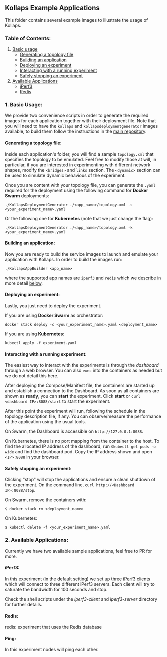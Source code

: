 ## Kollaps Example Applications

This folder contains several example images to illustrate the usage of Kollaps.

### Table of Contents:
1. [Basic usage](#basic-usage)
    * [Generating a topology file](#topology)
    * [Building an application](#app)
    * [Deploying an experiment](#deploy)
    * [Interacting with a running experiment](#interacting)
    * [Safely stopping an experiment](#stop)
2. [Available Applications](#available-apps)
    * [iPerf3](#iperf3)
    * [Redis](#redis)


### 1. Basic Usage: <a name="basic-usage"/>

We provide two convenience scripts in order to generate the required images for each application together with their deployment file.
Note that you will need to have the `kollaps` and `kollapsdeploymentgenerator` images available, to build them follow the instructions in the [main repository](https://github.com/miguelammatos/Kollaps).

#### Generating a topology file: <a name="topology"/>

Inside each application's folder, you will find a sample `topology.xml` that specifies the topology to be emulated.
Feel free to modify those at will, in particular, if you are interested in experimenting with different network shapes, modify the `<bridges>` and `links` section.
The `<dynamic>` section can be used to simulate dynamic behavious of the experiment.

Once you are content with your topology file, you can generate the `.yaml` required for the deployment using the following command for **Docker Swarm** deployments:
```
./KollapsDeploymentGenerator ./<app_name>/topology.xml -s <your_experiment_name>.yaml
```

Or the following one for **Kubernetes** (note that we just change the flag):
```
./KollapsDeploymentGenerator ./<app_name>/topology.xml -k <your_experiment_name>.yaml
```

#### Building an application: <a name="app"/>

Now you are ready to build the service images to launch and emulate your application with Kollaps.
In order to build the images run:
```
./KollapsAppBuilder <app_name>
```
where the supported app names are `iperf3` and `redis` which we describe in more detail [below](#available-apps).

#### Deploying an experiment: <a name="deploy"/>

Lastly, you just need to deploy the experiment.

If you are using **Docker Swarm** as orchestrator:
```
docker stack deploy -c <your_experiment_name>.yaml <deployment_name>
```

If you are using **Kubernetes**:
```
kubectl apply -f experiment.yaml
```

#### Interacting with a running experiment: <a name="interacting"/>

The easiest way to interact with the experiments is through the *dashboard* through a web browser.
You can also `exec` into the containers as needed but we do not detail this here.

After deploying the Compose/Manifest file, the containers are started up and establish a connection to the Dashboard.
As soon as all containers are shown as **ready**, you can **start** the experiment.
Click **start** or `curl <dashboard IP>:8088/start` to start the experiment. 

After this point the experiment will run, following the schedule in the topology description file, if any.
You can observe/measure the performance of the application using the usual tools.

On Swarm, the Dashboard is accessible on `http://127.0.0.1:8088`.

On Kubernetes, there is no port mapping from the container to the host. To find the allocated IP address of the dashboard, run `$kubectl get pods -o wide` and find the dashboard pod. Copy the IP address shown and open `<IP>:8088` in your browser.

#### Safely stopping an experiment: <a name="stop"/>

Clicking "stop" will stop the applications and ensure a clean shutdown of the experiment. On the command line, `curl http://<Dashboard IP>:8088/stop`.

On Swarm, remove the containers with:
```
$ docker stack rm <deployment_name>
```

On Kubernetes:
```
$ kubectl delete -f <your_experiment_name>.yaml
```

### 2. Available Applications: <a name="iperf3"/>

Currently we have two available sample applications, feel free to PR for more.

#### iPerf3: <a name="iperf3"/>

In this experiment (in the default setting) we set up three [iPerf3](https://iperf.fr/) clients which will connect to three different iPerf3 servers. Each client will try to saturate the bandwidth for 100 seconds and stop.

Check the shell scripts under the *iperf3-client* and *iperf3-server* directory for further details.

#### Redis: <a name="redis"/>

redis: experiment that uses the Redis database

#### Ping: <a name="ping"/>

In this experiment nodes will ping each other.
